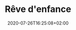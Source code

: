 ---
title: "Rêve d'enfance"
date: 2020-07-26T16:25:08+02:00
draft: false
orientation: "portrait"
imageName: "1.jpg"
weight: 1
url: "/reve-d-enfance"
dimensions: "60 x 80"
---